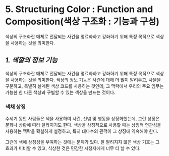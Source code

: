 # 5. Structuring Color : Function and Composition(색상 구조화 : 기능과 구성)
색상의 구조화란 매체로 전달되는 사건을 명료화하고 강화하기 위해 특정 목적으로 색상을 사용하는 것을 의미한다.

## _1. 색깔의 정보 기능_
색상의 구조화란 매체로 전달되는 사건을 명료화하고 강화하기 위해 특정 목적으로 색상을 사용하는 것을 의미한다.
색상의 정보 기능은 사건에 대해 더 많이 알려주고, 사물을 구분하고, 특별히 설계된 색상 코드를 사용하는 것인데, 그 맥락에서 우리의 주요 임무는 가능한 한 다른 색상과 구별할 수 있는 색상을 만드는 것이다. 

### 색채 상징
수세기 동안 사람들은 색을 사용하여 사건, 신념 및 행동을 상징화했는데, 그런 상징은 문화나 상황에 따라 달라지기도 한다. 
색상을 상징적으로 사용할 때는 상징적 연관성을 사용하는 맥락을 확실하게 설정하고, 특히 대다수의 관객이 그 상징에 익숙해야 한다. 

그런데 색에 상징성을 부여하는 것에는 문제가 있다. 잘 알려지지 않은 색상 기호는 그 효과가 미비할 수 있고, 식상한 것은 민감한 시청자에게 너무 티 날 수 있다.

